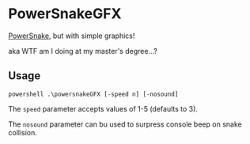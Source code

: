 # PowerSnakeGFX
[PowerSnake](https://github.com/spitfire05/PowerSnake), but with simple graphics!

aka WTF am I doing at my master's degree...?

## Usage

`powershell .\powersnakeGFX [-speed n] [-nosound]`

The `speed` parameter accepts values of 1-5 (defaults to 3).

The `nosound` parameter can bu used to surpress console beep on snake collision.


